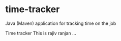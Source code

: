 # time-tracker
Java (Maven) application for tracking time on the job

Time tracker
This is rajiv ranjan ...
